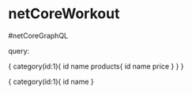 # netCoreWorkout


#netCoreGraphQL

query:


{ 
     category(id:1){
       id 
       name
       products{
       	id
       	name
       	price
       }
     }
}


{
     category(id:1){
       id 
       name
 }
